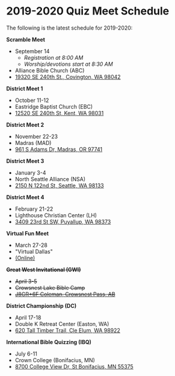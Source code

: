 # 2019-2020 Quiz Meet Schedule

The following is the latest schedule for 2019-2020:

**Scramble Meet**

- September 14
    - *Registration at 8:00 AM*
    - *Worship/devotions start at 8:30 AM*
- Alliance Bible Church (ABC)
- <a href="https://www.google.com/maps/place/19320+SE+240th+St,+Covington,+WA+98042">19320 SE 240th St., Covington, WA 98042</a>

**District Meet 1**

- October 11-12
- Eastridge Baptist Church (EBC)
- <a href="https://www.google.com/maps/place/12520+SE+240th+St,+Kent,+WA+98031">12520 SE 240th St, Kent, WA 98031</a>

**District Meet 2**

- November 22-23
- Madras (MAD)
- <a href="https://www.google.com/maps/place/961+S+Adams+Dr,+Madras,+Oregon">961 S Adams Dr, Madras, OR 97741</a>

**District Meet 3**

- January 3-4
- North Seattle Alliance (NSA)
- <a href="https://www.google.com/maps/place/2150+N+122nd+St,+Seattle,+WA+98133">2150 N 122nd St, Seattle, WA 98133</a>

**District Meet 4**

- February 21-22
- Lighthouse Christian Center (LH)
- <a href="https://www.google.com/maps/place/3409+23rd+St+SW,+Puyallup,+WA+98373">3409 23rd St SW, Puyallup, WA 98373</a>

**Virtual Fun Meet**

- March 27-28
- "Virtual Dallas"
- <a href="https://join.slack.com/t/biblequizzing/shared_invite/zt-clqpjlua-c2LN_2i3Bs0764cGNM0NAQ">(Online)</a>

<strike>**Great West Invitational (GWI)**

- April 3-5
- Crowsnest Lake Bible Camp
- <a href="https://www.google.com/maps/place/J8GR%2B6F+Coleman,+Crowsnest+Pass,+AB">J8GR+6F Coleman, Crowsnest Pass, AB</a></strike>

**District Championship (DC)**

- April 17-18
- Double K Retreat Center (Easton, WA)
- <a href="https://www.google.com/maps/place/620+Tall+Timber+Trail,+Easton,+WA+98925">620 Tall Timber Trail, Cle Elum, WA 98922</a>

**International Bible Quizzing (IBQ)**

- July 6-11
- Crown College (Bonifacius, MN)
- <a href="https://www.google.com/maps/place/8700+College+View+Dr,+St+Bonifacius,+MN+55375">8700 College View Dr, St Bonifacius, MN 55375</a>
